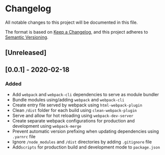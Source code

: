 


# Changelog
All notable changes to this project will be documented in this file.

The format is based on [Keep a Changelog](https://keepachangelog.com/en/1.0.0/),
and this project adheres to [Semantic Versioning](https://semver.org/spec/v2.0.0.html).

## [Unreleased]

## [0.0.1] - 2020-02-18
### Added
- Add `webpack` and `webpack-cli` dependencies to serve as module bundler
- Bundle modules using/adding `webpack` and `webpack-cli`
- Create entry file served by webpack using `html-webpack-plugin`
- Clean `/dist` folder for each build using `clean-webpack-plugin`
- Serve and allow for hot reloading using `webpack-dev-server`
- Create separate webpack configurations for production and development using `webpack-merge`
- Prevent automatic version prefixing when updating dependencies using `.yarnrc` file
- Ignore `/node_modules` and `/dist` directories by adding `.gitignore` file
- Add`scripts` for production build and development mode to `package.json`